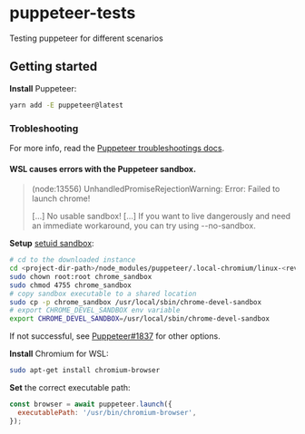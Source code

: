 # puppeteer-tests

Testing puppeteer for different scenarios

## Getting started

**Install** Puppeteer:

```sh
yarn add -E puppeteer@latest
```

### Trobleshooting

For more info, read the [Puppeteer troubleshootings docs](https://github.com/GoogleChrome/puppeteer/blob/master/docs/troubleshooting.md).

#### WSL causes errors with the Puppeteer sandbox.

> (node:13556) UnhandledPromiseRejectionWarning: Error: Failed to launch chrome!
>
> [...] No usable sandbox! [...]
> If you want to live dangerously and need an immediate workaround, you can try using --no-sandbox.

**Setup** [setuid sandbox](https://github.com/GoogleChrome/puppeteer/blob/master/docs/troubleshooting.md#alternative-setup-setuid-sandbox):

```sh
# cd to the downloaded instance
cd <project-dir-path>/node_modules/puppeteer/.local-chromium/linux-<revision>/chrome-linux/
sudo chown root:root chrome_sandbox
sudo chmod 4755 chrome_sandbox
# copy sandbox executable to a shared location
sudo cp -p chrome_sandbox /usr/local/sbin/chrome-devel-sandbox
# export CHROME_DEVEL_SANDBOX env variable
export CHROME_DEVEL_SANDBOX=/usr/local/sbin/chrome-devel-sandbox
```

If not successful, see [Puppeteer#1837](https://github.com/GoogleChrome/puppeteer/issues/1837#issuecomment-405047723) for other options.

**Install** Chromium for WSL:

```sh
sudo apt-get install chromium-browser
```

**Set** the correct executable path:

```js
const browser = await puppeteer.launch({
  executablePath: '/usr/bin/chromium-browser',
});
```
